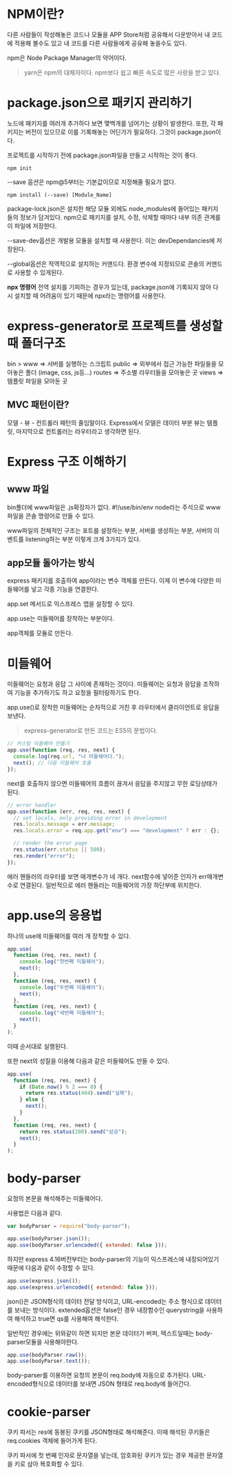 # NPM이란?

다른 사람들이 작성해놓은 코드나 모듈을 APP Store처럼 공유해서 다운받아서 내 코드에 적용해 볼수도 있고 내 코드를 다른 사람들에게 공유해 놓을수도 있다.

npm은 Node Package Manager의 약어이다.

> yarn은 npm의 대체자이다.
> npm보다 쉽고 빠른 속도로 많은 사랑을 받고 있다.

# package.json으로 패키지 관리하기

노드에 패키지를 여러개 추가하다 보면 몇백개를 넘어가는 상황이 발생한다. 또한, 각 패키지는 버전이 있으므로 이를 기록해놓는 어딘가가 필요하다. 그것이 package.json이다.

프로젝트를 시작하기 전에 package.json파일을 만들고 시작하는 것이 좋다.

```console
npm init
```

--save 옵션은 npm@5부터는 기본값이므로 지정해줄 필요가 없다.

```console
npm install (--save) [Module_Name]
```

package-lock.json은 설치한 해당 모듈 외에도 node_modules에 들어있는 패키지들의 정보가 담겨있다. npm으로 패키지를 설치, 수정, 삭제할 때마다 내부 의존 관계를 이 파일에 저장한다.

--save-dev옵션은 개발용 모듈을 설치할 때 사용한다. 이는 devDependancies에 저장된다.

--global옵션은 적역적으로 설치하는 커맨드다. 환경 변수에 지정되므로 콘솔의 커맨드로 사용할 수 있게된다.

**npx 명령어**
전역 설치를 기피하는 경우가 있는데, package.json에 기록되지 않아 다시 설치할 때 어려움이 있기 때문에 npx라는 명령어를 사용한다.

# express-generator로 프로젝트를 생성할 때 폴더구조

bin > www => 서버를 실행하는 스크립트
public => 외부에서 접근 가능한 파일들을 모아놓은 폴더 (image, css, js등...)
routes => 주소별 라우터들을 모아놓은 곳
views => 템플릿 파일을 모아둔 곳

## MVC 패턴이란?

모델 - 뷰 - 컨트롤러 패턴의 줄임말이다.
Express에서 모델은 데이터 부분 뷰는 템플릿, 마지막으로 컨트롤러는 라우터라고 생각하면 된다.

# Express 구조 이해하기

## www 파일

bin폴더에 www파일은 .js확장자가 없다.
#!/use/bin/env node라는 주석으로 www파일을 콘솔 명령어로 만들 수 있다.

www파일의 전체적인 구조는 포트를 설정하는 부분, 서버를 생성하는 부분, 서버의 이벤트를 listening하는 부분 이렇게 크게 3가지가 있다.

## app모듈 돌아가는 방식

express 패키지를 호출하여 app이라는 변수 객체를 만든다. 이제 이 변수에 다양한 미들웨어를 넣고 각종 기능을 연결한다.

app.set 메서드로 익스프레스 앱을 설정할 수 있다.

app.use는 미들웨어를 장착하는 부분이다.

app객체를 모듈로 만든다.

# 미들웨어

미들웨어는 요청과 응답 그 사이에 존재하는 것이다.
미들웨어는 요청과 응답을 조작하여 기능을 추가하기도 하고 요청을 필터링하기도 한다.

app.use()로 장착한 미들웨어는 순차적으로 거친 후 라우터에서 클라이언트로 응답을 보낸다.

> express-generator로 만든 코드는 ES5의 문법이다.

```js
// 커스텀 미들웨어 만들기
app.use(function (req, res, next) {
  console.log(req.url, "나 미들웨어다.");
  next(); // 다음 미들웨어 호출
});
```

next를 호출하지 않으면 미들웨어의 흐름이 끊겨서 응답을 주지않고 무한 로딩상태가 된다.

```js
// error handler
app.use(function (err, req, res, next) {
  // set locals, only providing error in development
  res.locals.message = err.message;
  res.locals.error = req.app.get("env") === "development" ? err : {};

  // render the error page
  res.status(err.status || 500);
  res.render("error");
});
```

에러 핸들러의 라우터를 보면 매개변수가 네 개다.
next함수에 넣어준 인자가 err매개변수로 연결된다. 일반적으로 에러 핸들러는 미들웨어의 가장 하단부에 위치한다.

# app.use의 응용법

하나의 use에 미들웨어를 여러 개 장착할 수 있다.

```js
app.use(
  function (req, res, next) {
    console.log("첫번째 미들웨어");
    next();
  },
  function (req, res, next) {
    console.log("두번째 미들웨어");
    next();
  },
  function (req, res, next) {
    console.log("세번째 미들웨어");
    next();
  }
);
```

이때 순서대로 실행된다.

또한 next의 성질을 이용해 다음과 같은 미들웨어도 만들 수 있다.

```js
app.use(
  function (req, res, next) {
    if (Date.now() % 2 === 0) {
      return res.status(404).send("실패");
    } else {
      next();
    }
  },
  function (req, res, next) {
    return res.status(200).send("성공");
    next();
  }
);
```

# body-parser

요청의 본문을 해석해주는 미들웨어다.

사용법은 다음과 같다.

```js
var bodyParser = require("body-parser");

app.use(bodyParser.json());
app.use(bodyParser.urlencoded({ extended: false }));
```

하지만 express 4.16버전부터는 body-parser의 기능이 익스프레스에 내장되어있기 때문에 다음과 같이 수정할 수 있다.

```js
app.use(express.json());
app.use(express.urlencoded({ extended: false }));
```

json()은 JSON형식의 데이터 전달 방식이고, URL-encoded는 주소 형식으로 데이터를 보내는 방식이다.
extended옵션은 false인 경우 내장함수인 querystring을 사용하여 해석하고 true면 qs를 사용해여 해석한다.

일반적인 경우에는 위와같이 하면 되지만 본문 데이터가 버퍼, 텍스트일때는 body-parser모듈을 사용해야한다.

```js
app.use(bodyParser.raw());
app.use(bodyParser.text());
```

body-parser를 이용하면 요청의 본문이 req.body에 자동으로 추가된다.
URL-encoded형식으로 데이터를 보내면 JSON 형태로 req.body에 들어간다.

# cookie-parser

쿠키 파서는 res에 동봉된 쿠키를 JSON형태로 해석해준다.
이때 해석된 쿠키들은 req.cookies 객체에 들어가게 된다.

쿠키 파서에 첫 번째 인자로 문자열을 넣는데, 암호화된 쿠키가 있는 경우 제공한 문자열을 키로 삼아 복호화할 수 있다.
